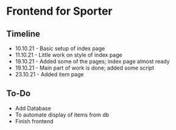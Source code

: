 # Frontend for Sporter

## Timeline

- 10.10.21 - Basic setup of index page
- 11.10.21 - Little work on style of index page
- 19.10.21 - Added some of the pages; index page almost ready
- 19.10.21 - Main part of work is done; added some script
- 23.10.21 - Added item page

## To-Do

- Add Database
- To automate display of items from db
- Finish frontend
